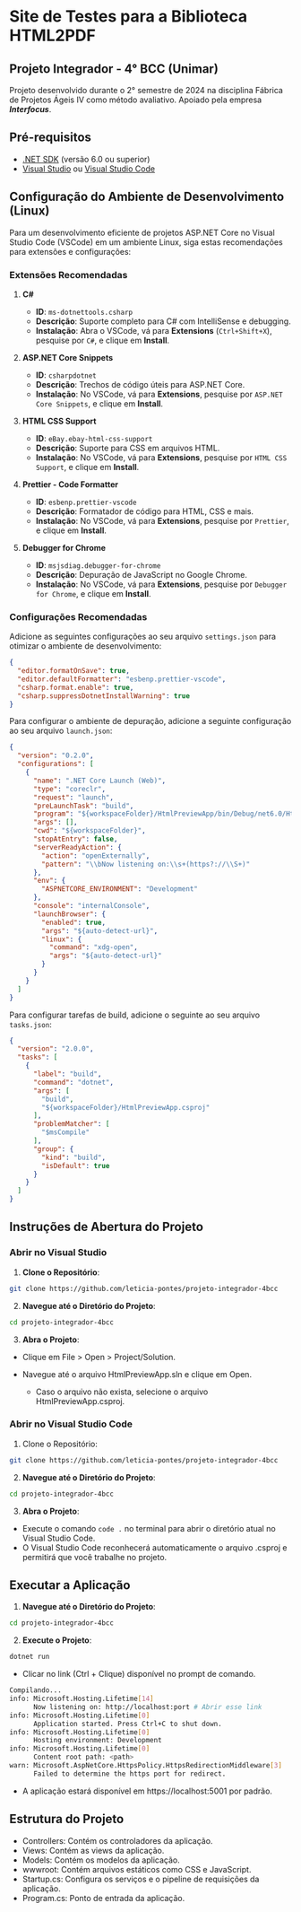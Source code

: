 # Site de Testes para a Biblioteca HTML2PDF

## Projeto Integrador - 4° BCC (Unimar)

Projeto desenvolvido durante o 2° semestre de 2024 na disciplina Fábrica de Projetos Ágeis IV como método avaliativo. Apoiado pela empresa ***Interfocus***.

## Pré-requisitos

- [.NET SDK](https://dotnet.microsoft.com/download) (versão 6.0 ou superior)
- [Visual Studio](https://visualstudio.microsoft.com/downloads/) ou [Visual Studio Code](https://code.visualstudio.com/)


## Configuração do Ambiente de Desenvolvimento (Linux)

Para um desenvolvimento eficiente de projetos ASP.NET Core no Visual Studio Code (VSCode) em um ambiente Linux, siga estas recomendações para extensões e configurações:

### Extensões Recomendadas

1. **C#**
   - **ID**: `ms-dotnettools.csharp`
   - **Descrição**: Suporte completo para C# com IntelliSense e debugging.
   - **Instalação**: Abra o VSCode, vá para **Extensions** (`Ctrl+Shift+X`), pesquise por `C#`, e clique em **Install**.

2. **ASP.NET Core Snippets**
   - **ID**: `csharpdotnet`
   - **Descrição**: Trechos de código úteis para ASP.NET Core.
   - **Instalação**: No VSCode, vá para **Extensions**, pesquise por `ASP.NET Core Snippets`, e clique em **Install**.

3. **HTML CSS Support**
   - **ID**: `eBay.ebay-html-css-support`
   - **Descrição**: Suporte para CSS em arquivos HTML.
   - **Instalação**: No VSCode, vá para **Extensions**, pesquise por `HTML CSS Support`, e clique em **Install**.

4. **Prettier - Code Formatter**
   - **ID**: `esbenp.prettier-vscode`
   - **Descrição**: Formatador de código para HTML, CSS e mais.
   - **Instalação**: No VSCode, vá para **Extensions**, pesquise por `Prettier`, e clique em **Install**.

5. **Debugger for Chrome**
   - **ID**: `msjsdiag.debugger-for-chrome`
   - **Descrição**: Depuração de JavaScript no Google Chrome.
   - **Instalação**: No VSCode, vá para **Extensions**, pesquise por `Debugger for Chrome`, e clique em **Install**.

### Configurações Recomendadas

Adicione as seguintes configurações ao seu arquivo `settings.json` para otimizar o ambiente de desenvolvimento:

```json
{
  "editor.formatOnSave": true,
  "editor.defaultFormatter": "esbenp.prettier-vscode",
  "csharp.format.enable": true,
  "csharp.suppressDotnetInstallWarning": true
}
```

Para configurar o ambiente de depuração, adicione a seguinte configuração ao seu arquivo `launch.json`:

```json
{
  "version": "0.2.0",
  "configurations": [
    {
      "name": ".NET Core Launch (Web)",
      "type": "coreclr",
      "request": "launch",
      "preLaunchTask": "build",
      "program": "${workspaceFolder}/HtmlPreviewApp/bin/Debug/net6.0/HtmlPreviewApp.dll",
      "args": [],
      "cwd": "${workspaceFolder}",
      "stopAtEntry": false,
      "serverReadyAction": {
        "action": "openExternally",
        "pattern": "\\bNow listening on:\\s+(https?://\\S+)"
      },
      "env": {
        "ASPNETCORE_ENVIRONMENT": "Development"
      },
      "console": "internalConsole",
      "launchBrowser": {
        "enabled": true,
        "args": "${auto-detect-url}",
        "linux": {
          "command": "xdg-open",
          "args": "${auto-detect-url}"
        }
      }
    }
  ]
}
```

Para configurar tarefas de build, adicione o seguinte ao seu arquivo `tasks.json`:

```json
{
  "version": "2.0.0",
  "tasks": [
    {
      "label": "build",
      "command": "dotnet",
      "args": [
        "build",
        "${workspaceFolder}/HtmlPreviewApp.csproj"
      ],
      "problemMatcher": [
        "$msCompile"
      ],
      "group": {
        "kind": "build",
        "isDefault": true
      }
    }
  ]
}
```

## Instruções de Abertura do Projeto

### Abrir no Visual Studio

1. **Clone o Repositório**:

```bash
git clone https://github.com/leticia-pontes/projeto-integrador-4bcc
```

2. **Navegue até o Diretório do Projeto**:

```bash
cd projeto-integrador-4bcc
```

3. **Abra o Projeto**:
- Clique em File > Open > Project/Solution.
- Navegue até o arquivo HtmlPreviewApp.sln e clique em Open.

    - Caso o arquivo não exista, selecione o arquivo HtmlPreviewApp.csproj. 

### Abrir no Visual Studio Code

1. Clone o Repositório:

```bash
git clone https://github.com/leticia-pontes/projeto-integrador-4bcc
```

2. **Navegue até o Diretório do Projeto**:

```bash
cd projeto-integrador-4bcc
```

3. **Abra o Projeto**:
- Execute o comando `code .` no terminal para abrir o diretório atual no Visual Studio Code.
- O Visual Studio Code reconhecerá automaticamente o arquivo .csproj e permitirá que você trabalhe no projeto.

## Executar a Aplicação

1. **Navegue até o Diretório do Projeto**:

```bash
cd projeto-integrador-4bcc
```

2. **Execute o Projeto**:

```bash
dotnet run
```
- Clicar no link (Ctrl + Clique) disponível no prompt de comando.
```bash
Compilando...
info: Microsoft.Hosting.Lifetime[14]
      Now listening on: http://localhost:port # Abrir esse link
info: Microsoft.Hosting.Lifetime[0]
      Application started. Press Ctrl+C to shut down.
info: Microsoft.Hosting.Lifetime[0]
      Hosting environment: Development
info: Microsoft.Hosting.Lifetime[0]
      Content root path: <path>
warn: Microsoft.AspNetCore.HttpsPolicy.HttpsRedirectionMiddleware[3]
      Failed to determine the https port for redirect.
```
- A aplicação estará disponível em https://localhost:5001 por padrão.

## Estrutura do Projeto

- Controllers: Contém os controladores da aplicação.
- Views: Contém as views da aplicação.
- Models: Contém os modelos da aplicação.
- wwwroot: Contém arquivos estáticos como CSS e JavaScript.
- Startup.cs: Configura os serviços e o pipeline de requisições da aplicação.
- Program.cs: Ponto de entrada da aplicação.
